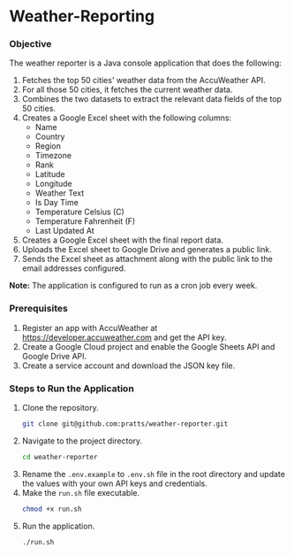 # Weather-Reporting

### Objective ###
The weather reporter is a Java console application that does the following:
1. Fetches the top 50 cities' weather data from the AccuWeather API.
2. For all those 50 cities, it fetches the current weather data.
3. Combines the two datasets to extract the relevant data fields of the top 50 cities.
4. Creates a Google Excel sheet with the following columns:
    - Name
    - Country
    - Region
    - Timezone
    - Rank
    - Latitude
    - Longitude
    - Weather Text
    - Is Day Time
    - Temperature Celsius (C)
    - Temperature Fahrenheit (F)
    - Last Updated At
5. Creates a Google Excel sheet with the final report data.
6. Uploads the Excel sheet to Google Drive and generates a public link.
7. Sends the Excel sheet as attachment along with the public link to the email addresses configured.

**Note:** The application is configured to run as a cron job every week.

### Prerequisites ###
1. Register an app with AccuWeather at https://developer.accuweather.com and get the API key.
2. Create a Google Cloud project and enable the Google Sheets API and Google Drive API.
3. Create a service account and download the JSON key file.

### Steps to Run the Application ###
1. Clone the repository.
   ```bash
   git clone git@github.com:pratts/weather-reporter.git
   ```
2. Navigate to the project directory.
   ```bash
   cd weather-reporter
   ```
3. Rename the `.env.example` to `.env.sh` file in the root directory and update the values with your own API keys and credentials.
4. Make the `run.sh` file executable.
   ```bash
   chmod +x run.sh
   ```
5. Run the application.
   ```bash
   ./run.sh
   ```
